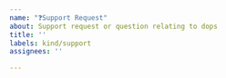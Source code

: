 ```yaml
---
name: "❓Support Request"
about: Support request or question relating to dops
title: ''
labels: kind/support
assignees: ''

---
```


<!--
Nope, not here. GitHub is not the right place for support requests. Try discuss.toppr.systems

-->
